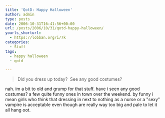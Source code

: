 ```yaml
---
title: 'QotD: Happy Halloween'
author: admin
type: posts
date: 2006-10-31T16:41:56+00:00
url: /posts/2006/10/31/qotd-happy-halloween/
yourls_shorturl:
  - https://lobban.org/i/7k
categories:
  - Stuff
tags:
  - happy halloween
  - qotd

---
```

> Did you dress up today?&#160; See any good costumes?

nah. im a bit to old and grump for that stuff. have i seen any good costumes? a few quite funny ones in town over the weekend. by funny i mean girls who think that dressing in next to nothing as a nurse or a "sexy" vampire is acceptable even though are really way too big and pale to let it all hang oot.